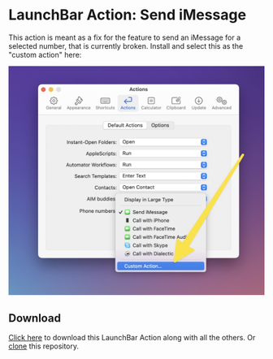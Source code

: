 # LaunchBar Action: Send iMessage

This action is meant as a fix for the feature to send an iMessage for a selected number, that is currently broken. Install and select this as the "custom action" here:

<img src="01.jpg" width="676"/>

## Download
[Click here](https://github.com/Ptujec/LaunchBar/archive/refs/heads/master.zip) to download this LaunchBar Action along with all the others. Or [clone](https://docs.github.com/en/repositories/creating-and-managing-repositories/cloning-a-repository) this repository.